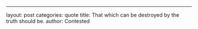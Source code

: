 ---
layout: post
categories: quote
title: That which can be destroyed by the truth should be.
author: Contested

